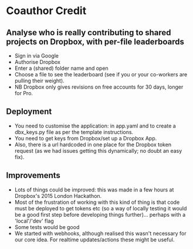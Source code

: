 # Coauthor Credit

## Analyse who is really contributing to shared projects on Dropbox, with per-file leaderboards

* Sign in via Google
* Authorise Dropbox
* Enter a (shared) folder name and open
* Choose a file to see the leaderboard (see if you or your co-workers are pulling their weight).
* NB Dropbox only gives revisions on free accounts for 30 days, longer for Pro.

## Deployment

* You need to customise the application: in app.yaml and to create a dbx_keys.py file as per the template instructions.
* You need to get keys from Dropbox/set up a Dropbox App.
* Also, there is a url hardcoded in one place for the Dropbox token request (as we had issues getting this dynamically; no doubt an easy fix).

## Improvements

* Lots of things could be improved: this was made in a few hours at Dropbox's 2015 London Hackathon.
* Most of the frustration of working with this kind of thing is that code must be deployed to get tokens etc (so a way of locally testing it would be a good first step before developing things further)... perhaps with a 'local'/'dev' flag
* Some tests would be good
* We started with webhooks, although realised this wasn't necessary for our core idea. For realtime updates/actions these might be useful.

